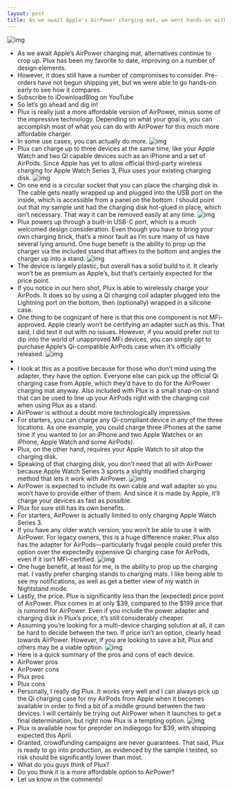 ```yaml
---
layout: post
title: As we await Apple's AirPower charging mat, we went hands-on with a cheaper Plux alternative
---
```

![img](http://media.idownloadblog.com/wp-content/uploads/2018/02/Plux-Charger-Nighstand.jpg)
* As we await Apple’s AirPower charging mat, alternatives continue to crop up. Plux has been my favorite to date, improving on a number of design elements.
* However, it does still have a number of compromises to consider. Pre-orders have not begun shipping yet, but we were able to go hands-on early to see how it compares.
* Subscribe to iDownloadBlog on YouTube
* So let’s go ahead and dig in!
* Plux is really just a more affordable version of AirPower, minus some of the impressive technology. Depending on what your goal is, you can accomplish most of what you can do with AirPower for this much more affordable charger.
* In some use cases, you can actually do more.
![img](http://media.idownloadblog.com/wp-content/uploads/2018/02/Plux-Charger-Parts.jpg)
* Plux can charge up to three devices at the same time, like your Apple Watch and two Qi capable devices such as an iPhone and a set of AirPods. Since Apple has yet to allow official third-party wireless charging for Apple Watch Series 3, Plux uses your existing charging disk.
![img](http://media.idownloadblog.com/wp-content/uploads/2018/02/Plux-Charger-Inside.jpg)
* On one end is a circular socket that you can place the charging disk in. The cable gets neatly wrapped up and plugged into the USB port on the inside, which is accessible from a panel on the bottom. I should point out that my sample unit had the charging disk hot-glued in place, which isn’t necessary. That way it can be removed easily at any time.
![img](http://media.idownloadblog.com/wp-content/uploads/2018/02/Plux-USB-C.jpg)
* Plux powers up through a built-in USB-C port, which is a much welcomed design consideration. Even though you have to bring your own charging brick, that’s a minor fault as I’m sure many of us have several lying around. One huge benefit is the ability to prop up the charger via the included stand that affixes to the bottom and angles the charger up into a stand.
![img](http://media.idownloadblog.com/wp-content/uploads/2018/02/Plux-Charging-Stand.jpg)
* The device is largely plastic, but overall has a solid build to it. It clearly won’t be as premium as Apple’s, but that’s certainly expected for the price point.
* If you notice in our hero shot, Plux is able to wirelessly charge your AirPods. It does so by using a Qi charging coil adapter plugged into the Lightning port on the bottom, then (optionally) wrapped in a silicone case.
* One thing to be cognizant of here is that this one component is not MFi-approved. Apple clearly won’t be certifying an adapter such as this. That said, I did test it out with no issues. However, if you would prefer not to dip into the world of unapproved MFi devices, you can simply opt to purchase Apple’s Qi-compatible AirPods case when it’s officially released.
![img](http://media.idownloadblog.com/wp-content/uploads/2018/02/Plux-AirPods-Qi-adapter.jpg)
*  
* I look at this as a positive because for those who don’t mind using the adapter, they have the option. Everyone else can pick up the official Qi charging case from Apple, which they’d have to do for the AirPower charging mat anyway. Also included with Plux is a small snap-on stand that can be used to line up your AirPods right with the charging coil when using Plux as a stand.
* AirPower is without a doubt more technologically impressive.
* For starters, you can charge any Qi-compliant device in any of the three locations. As one example, you could charge three iPhones at the same time if you wanted to (or an iPhone and two Apple Watches or an iPhone, Apple Watch and some AirPods).
* Plux, on the other hand, requires your Apple Watch to sit atop the charging disk.
* Speaking of that charging disk, you don’t need that all with AirPower because Apple Watch Series 3 sports a slightly modified charging method that lets it work with AirPower.
![img](http://media.idownloadblog.com/wp-content/uploads/2017/09/iPhone-X-AirPower.jpg)
* AirPower is expected to include its own cable and wall adapter so you won’t have to provide either of them. And since it is made by Apple, it’ll charge your devices as fast as possible.
* Plux for sure still has its own benefits.
* For starters, AirPower is actually limited to only charging Apple Watch Series 3.
* If you have any older watch version, you won’t be able to use it with AirPower. For legacy owners, this is a huge difference maker. Plux also has the adapter for AirPods—particularly frugal people could prefer this option over the expectedly expensive Qi charging case for AirPods, even if it isn’t MFi-certified.
![img](http://media.idownloadblog.com/wp-content/uploads/2018/02/Plux-Apple-Watch-Nightstand-Mode.jpg)
* One huge benefit, at least for me, is the ability to prop up the charging mat. I vastly prefer charging stands to charging mats. I like being able to see my notifications, as well as get a better view of my watch in Nightstand mode.
* Lastly, the price. Plux is significantly less than the (expected) price point of AirPower. Plux comes in at only $39, compared to the $199 price that is rumored for AirPower. Even if you include the power adapter and charging disk in Plux’s price, it’s still considerably cheaper.
* Assuming you’re looking for a multi-device charging solution at all, it can be hard to decide between the two. If price isn’t an option, clearly head towards AirPower. However, if you are looking to save a bit, Plux and others may be a viable option.
![img](http://media.idownloadblog.com/wp-content/uploads/2018/02/Plux-Charger-Flat-Devices.jpg)
* Here is a quick summary of the pros and cons of each device.
* AirPower pros
* AirPower cons
* Plux pros
* Plux cons
* Personally, I really dig Plux. It works very well and I can always pick up the Qi charging case for my AirPods from Apple when it becomes available in order to find a bit of a middle ground between the two devices. I will certainly be trying out AirPower when it launches to get a final determination, but right now Plux is a tempting option.
![img](http://media.idownloadblog.com/wp-content/uploads/2018/02/Plux-Charger-Base.jpg)
* Plux is available now for preorder on Indiegogo for $39, with shipping expected this April.
* Granted, crowdfunding campaigns are never guarantees. That said, Plux is ready to go into production, as evidenced by the sample I tested, so risk should be significantly lower than most.
* What do you guys think of Plux?
* Do you think it is a more affordable option to AirPower?
* Let us know in the comments!

